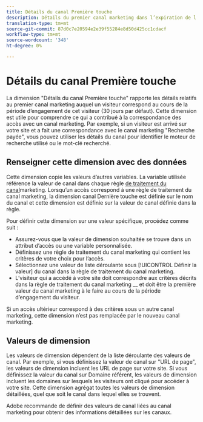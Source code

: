 ```yaml
---
title: Détails du canal Première touche
description: Détails du premier canal marketing dans l’expiration de l’engagement du visiteur.
translation-type: tm+mt
source-git-commit: 87d0c7e20594e2e39f55284e8d50d425cc1cdacf
workflow-type: tm+mt
source-wordcount: '348'
ht-degree: 0%

---
```



# Détails du canal Première touche

La dimension &quot;Détails du canal Première touche&quot; rapporte les détails relatifs au premier canal marketing auquel un visiteur correspond au cours de la période d’engagement de cet visiteur (30 jours par défaut). Cette dimension est utile pour comprendre ce qui a contribué à la correspondance des accès avec un canal marketing. Par exemple, si un visiteur est arrivé sur votre site et a fait une correspondance avec le canal marketing &quot;Recherche payée&quot;, vous pouvez utiliser les détails du canal pour identifier le moteur de recherche utilisé ou le mot-clé recherché.

## Renseigner cette dimension avec des données

Cette dimension copie les valeurs d’autres variables. La variable utilisée référence la valeur de canal dans chaque règle [de traitement du canal](/help/admin/admin/marketing-channels-admin.md)marketing. Lorsqu’un accès correspond à une règle de traitement du canal marketing, la dimension canal [](last-touch-channel.md) Dernière touche est définie sur le nom du canal et cette dimension est définie sur la valeur de canal définie dans la règle.

Pour définir cette dimension sur une valeur spécifique, procédez comme suit :

* Assurez-vous que la valeur de dimension souhaitée se trouve dans un attribut d’accès ou une variable personnalisée.
* Définissez une règle de traitement du canal marketing qui contient les critères de votre choix pour l’accès.
* Sélectionnez une valeur de liste déroulante sous [!UICONTROL Définir la valeur] du canal dans la règle de traitement du canal marketing.
* L’visiteur qui a accédé à votre site doit correspondre aux critères décrits dans la règle de traitement du canal marketing __ et doit être la première valeur du canal marketing à le faire au cours de la période d’engagement du visiteur.

Si un accès ultérieur correspond à des critères sous un autre canal marketing, cette dimension n’est pas remplacée par le nouveau canal marketing.

## Valeurs de dimension

Les valeurs de dimension dépendent de la liste déroulante des valeurs de canal. Par exemple, si vous définissez la valeur de canal sur &quot;URL de page&quot;, les valeurs de dimension incluent les URL de page sur votre site. Si vous définissez la valeur du canal sur Domaine référent, les valeurs de dimension incluent les domaines sur lesquels les visiteurs ont cliqué pour accéder à votre site. Cette dimension agrégat toutes les valeurs de dimension détaillées, quel que soit le canal dans lequel elles se trouvent.

Adobe recommande de définir des valeurs de canal liées au canal marketing pour obtenir des informations détaillées sur les canaux.
